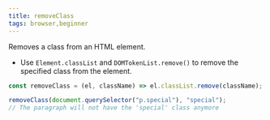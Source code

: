 ```yaml
---
title: removeClass
tags: browser,beginner
---
```


Removes a class from an HTML element.

- Use `Element.classList` and `DOMTokenList.remove()` to remove the specified class from the element.

```js
const removeClass = (el, className) => el.classList.remove(className);
```

```js
removeClass(document.querySelector("p.special"), "special");
// The paragraph will not have the 'special' class anymore
```
